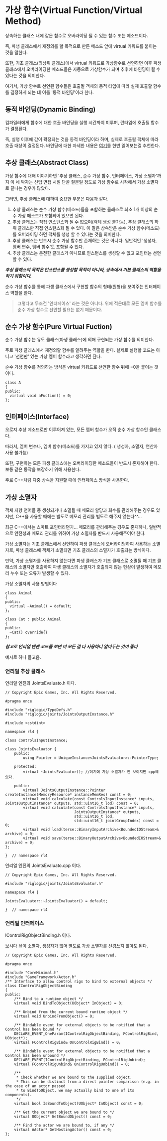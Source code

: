 # 가상 함수(Virtual Function/Virtual Method)

상속하는 클래스 내에 같은 함수로 오버라이딩 될 수 있는 함수 또는 메소드이다.

즉, 파생 클래스에서 재정의를 할 목적으로 만든 메소드 앞에 virtual 키워드를 붙이는 것을 말한다.

또한, 기초 클래스(최상위 클래스)에서 virtual 키워드로 가상함수로 선언하면 이후 파생 클래스에서 오버라이딩한 메소드들은 자동으로 가상함수가 되며
추후에 바인딩이 될 수 있다는 것을 의미한다.

여기서, 가상 함수로 선언된 함수들은 호출될 객체의 동적 타입에 따라 실제 호출할 함수를 결정하게 되는 데 이를 '동적 바인딩'이라 한다.

## 동적 바인딩(Dynamic Binding)
컴파일러에게 함수에 대한 호출 바인딩을 실행 시간까지 미루며, 런타임에 호출될 함수가 결정된다.

즉, 실행 이후에 값이 확정되는 것을 동적 바인딩이라 하며, 실제로 호출될 객체에 따라 호출 대상이 결정된다.
바인딩에 대한 자세한 내용은 [여기](https://github.com/zamizam/Study/blob/main/OOP/%EB%B0%94%EC%9D%B8%EB%94%A9.md)를 한번 읽어보는걸 추천한다.

## 추상 클래스(Abstract Class)
가상 함수에 대해 이야기하면 '추상 클래스, 순수 가상 함수, 인터페이스, 가상 소멸자'까지 이 네 박자는 신입 면접 시절 단골 질문일 정도로 가상 함수로 시작해서 가상 소멸자로 끝나는 경우가 많았다. 

그러면, 추상 클래스에 대하여 중요한 부분은 다음과 같다.
1. 추상 클래스는 순수 가상 함수(메소드)들을 포함하는 클래스로 최소 1개 이상의 순수 가상 메소드가 포함되어 있으면 된다.
2. 추상 클래스는 직접 인스턴스화 될 수 없으며(객체 생성 불가능), 추상 클래스의 하위 클래스만 직접 인스턴스화 될 수 있다. 이 말은 상속받은 순수 가상 함수(메소드)를 오버라이딩 하면 객체를 생성 할 수 있다는 것을 의미한다. 
3. 추상 클래스는 반드시 순수 가상 함수만 존재하는 것은 아니다. 일반적인 '생성자, 멤버 변수, 멤버 함수'도 포함될 수 있다.
4. 추상 클래스는 온전한 클래스가 아니므로 인스턴스를 생성할 수 없고 포인터는 선언할 수 있다.

***추상 클래스의 목적은 인스턴스를 생성할 목적이 아니라, 상속에서 기본 클래스의 역할을 하기 위함이다.***

순수 가상 함수를 통해 파생 클래스에서 구현할 함수의 형태(원형)을 보여주는 인터페이스 역할을 한다.

> 그렇다고 무조건 '인터페이스' 라는 것은 아니다. 위에 적은대로 모든 멤버 함수를 순수 가상 함수로 선언할 필요는 없기 때문이다.

## 순수 가상 함수(Pure Virtual Fuction)
순수 가상 함수는 유도 클래스(파생 클래스)에 의해 구현되는 가상 함수를 의미한다.

주로 파생 클래스에서 재정의할 함수를 알려주는 역할을 한다. 실제로 실행할 코드는 아니고 '선언만' 있는 가상 멤버 함수라고 생각하면 된다.

순수 가상 함수를 정의하는 방식은 virtual 키워드로 선언한 함수 뒤에 =0을 붙이는 것이다.
```
class A
{
public:
  virtual void aFuction() = 0;
};
```
## 인터페이스(Interface)
오로지 추상 메소드로만 이루어져 있는, 모든 멤버 함수가 오직 순수 가상 함수인 클래스다.

따라서, 멤버 변수나, 멤버 함수(메소드)를 가지고 있지 않다. ( 생성자, 소멸자, 연산자 사용 불가능)

또한, 구현하는 모든 파생 클래스에는 오버라이딩한 메소드들이 반드시 존재해야 한다. 보통 같은 동작을 보장하기 위해 사용한다.

주로 C++처럼 다중 상속을 지원할 때에 인터페이스 방식을 사용한다. 

## 가상 소멸자
객체 지향 언어들 중 생성되거나 소멸될 때 메모리 할당과 회수를 관리해주는 경우도 있지만, C++을 사용할 때에는 별도로 메모리 관리를 별도로 해주지 않는다^^...

최근 C++에서는 스마트 포인터라던가... 메모리를 관리해주는 경우도 존재하나, 일반적으로 안전성과 메모리 관리를 위하여 가상 소멸자를 반드시 사용해주어야 한다.

가상 소멸자는 기초 클래스에서 선언하여 파생 클래스에 오버라이딩하여 사용하는 소멸자로, 파생 클래스에 객체가 소멸되면 기초 클래스의 소멸자가 호출되는 방식이다.

만약, 가상 소멸자를 사용하지 않는다면 파생 클래스가 기초 클래스로 소멸될 때 기초 클래스의 소멸자만 호출하여 파생 클래스의 소멸자가 호출되지 않는 현상이 발생하여 메모리 누수 또는 오류가 발생할 수 있다.

가상 소멸자의 사용 방법이다
```
class Animal
{
public:
  virtual ~Animal() = default;
};

class Cat : public Animal
{
public:
  ~Cat() override{}
};
```

***참고로 언리얼 엔젠 코드를 보면 이 모든 걸 다 사용하니 알아두는 것이 좋다***

예시로 하나 들고옴.

### 언리얼 추상 클래스
언리얼 엔진의 JointsEvaluato.h 이다.
```
// Copyright Epic Games, Inc. All Rights Reserved.

#pragma once

#include "riglogic/TypeDefs.h"
#include "riglogic/joints/JointsOutputInstance.h"

#include <cstdint>

namespace rl4 {

class ControlsInputInstance;

class JointsEvaluator {
    public:
        using Pointer = UniqueInstance<JointsEvaluator>::PointerType;

    protected:
        virtual ~JointsEvaluator(); //여기에 가상 소멸자가 안 보이지만 cpp에 있다.

    public:
        virtual JointsOutputInstance::Pointer createInstance(MemoryResource* instanceMemRes) const = 0;
        virtual void calculate(const ControlsInputInstance* inputs, JointsOutputInstance* outputs, std::uint16_t lod) const = 0;
        virtual void calculate(const ControlsInputInstance* inputs,
                               JointsOutputInstance* outputs,
                               std::uint16_t lod,
                               std::uint16_t jointGroupIndex) const = 0;
        virtual void load(terse::BinaryInputArchive<BoundedIOStream>& archive) = 0;
        virtual void save(terse::BinaryOutputArchive<BoundedIOStream>& archive) = 0;
};

}  // namespace rl4
```

언리얼 엔진의 JointsEvaluato.cpp 이다.
```
// Copyright Epic Games, Inc. All Rights Reserved.

#include "riglogic/joints/JointsEvaluator.h"

namespace rl4 {

JointsEvaluator::~JointsEvaluator() = default;

}  // namespace rl4
```

### 언리얼 인터페이스
IControlRigObjectBinding.h 이다. 

보시다 싶이 소멸자, 생성자가 없어 별도로 가상 소멸자를 신경쓰지 않아도 된다.
```
// Copyright Epic Games, Inc. All Rights Reserved.

#pragma once

#include "CoreMinimal.h"
#include "GameFramework/Actor.h"
/** Interface to allow control rigs to bind to external objects */
class IControlRigObjectBinding
{
public:
	/** Bind to a runtime object */
	virtual void BindToObject(UObject* InObject) = 0;

	/** Unbind from the current bound runtime object */
	virtual void UnbindFromObject() = 0;

	/** Bindable event for external objects to be notified that a Control has been bound */
	DECLARE_EVENT_OneParam(IControlRigObjectBinding, FControlRigBind, UObject*);
	virtual FControlRigBind& OnControlRigBind() = 0;

	/** Bindable event for external objects to be notified that a Control has been unbound */
	DECLARE_EVENT(IControlRigObjectBinding, FControlRigUnbind);
	virtual FControlRigUnbind& OnControlRigUnbind() = 0;

	/** 
	 * Check whether we are bound to the supplied object. 
	 * This can be distinct from a direct pointer comparison (e.g. in the case of an actor passed
	 * to BindToObject, we may actually bind to one of its components).
	 */
	virtual bool IsBoundToObject(UObject* InObject) const = 0;

	/** Get the current object we are bound to */
	virtual UObject* GetBoundObject() const = 0;

	/** Find the actor we are bound to, if any */
	virtual AActor* GetHostingActor() const = 0;
};
```

